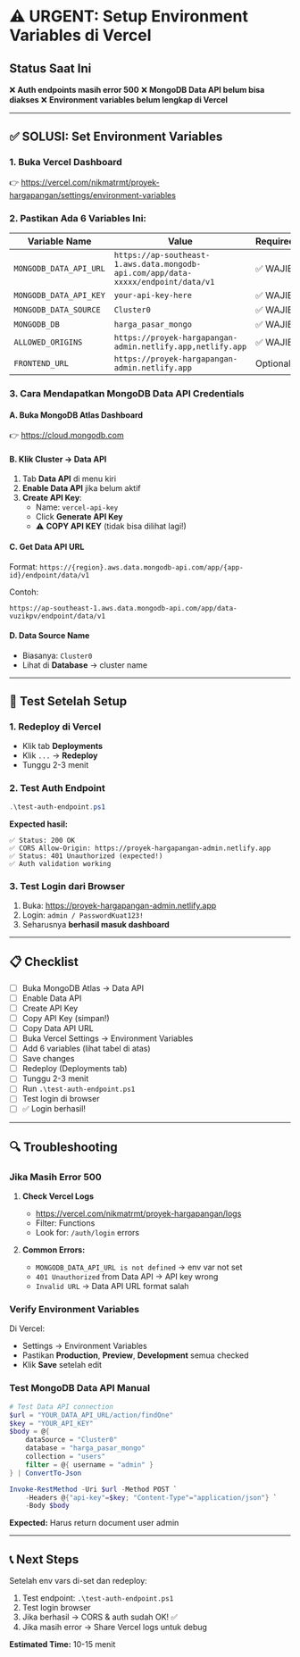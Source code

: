 # ⚠️ URGENT: Setup Environment Variables di Vercel

## Status Saat Ini
❌ **Auth endpoints masih error 500**
❌ **MongoDB Data API belum bisa diakses**
❌ **Environment variables belum lengkap di Vercel**

---

## ✅ SOLUSI: Set Environment Variables

### 1. Buka Vercel Dashboard
👉 https://vercel.com/nikmatrmt/proyek-hargapangan/settings/environment-variables

### 2. Pastikan Ada 6 Variables Ini:

| Variable Name | Value | Required |
|---------------|-------|----------|
| `MONGODB_DATA_API_URL` | `https://ap-southeast-1.aws.data.mongodb-api.com/app/data-xxxxx/endpoint/data/v1` | ✅ WAJIB |
| `MONGODB_DATA_API_KEY` | `your-api-key-here` | ✅ WAJIB |
| `MONGODB_DATA_SOURCE` | `Cluster0` | ✅ WAJIB |
| `MONGODB_DB` | `harga_pasar_mongo` | ✅ WAJIB |
| `ALLOWED_ORIGINS` | `https://proyek-hargapangan-admin.netlify.app,netlify.app` | ✅ WAJIB |
| `FRONTEND_URL` | `https://proyek-hargapangan-admin.netlify.app` | Optional |

### 3. Cara Mendapatkan MongoDB Data API Credentials

#### A. Buka MongoDB Atlas Dashboard
👉 https://cloud.mongodb.com

#### B. Klik Cluster → Data API
1. Tab **Data API** di menu kiri
2. **Enable Data API** jika belum aktif
3. **Create API Key**:
   - Name: `vercel-api-key`
   - Click **Generate API Key**
   - ⚠️ **COPY API KEY** (tidak bisa dilihat lagi!)

#### C. Get Data API URL
Format: `https://{region}.aws.data.mongodb-api.com/app/{app-id}/endpoint/data/v1`

Contoh:
```
https://ap-southeast-1.aws.data.mongodb-api.com/app/data-vuzikpv/endpoint/data/v1
```

#### D. Data Source Name
- Biasanya: `Cluster0`
- Lihat di **Database** → cluster name

---

## 🧪 Test Setelah Setup

### 1. Redeploy di Vercel
- Klik tab **Deployments**
- Klik `...` → **Redeploy**
- Tunggu 2-3 menit

### 2. Test Auth Endpoint
```powershell
.\test-auth-endpoint.ps1
```

**Expected hasil:**
```
✅ Status: 200 OK
✅ CORS Allow-Origin: https://proyek-hargapangan-admin.netlify.app
✅ Status: 401 Unauthorized (expected!)
✅ Auth validation working
```

### 3. Test Login dari Browser
1. Buka: https://proyek-hargapangan-admin.netlify.app
2. Login: `admin / PasswordKuat123!`
3. Seharusnya **berhasil masuk dashboard**

---

## 📋 Checklist

- [ ] Buka MongoDB Atlas → Data API
- [ ] Enable Data API
- [ ] Create API Key
- [ ] Copy API Key (simpan!)
- [ ] Copy Data API URL
- [ ] Buka Vercel Settings → Environment Variables
- [ ] Add 6 variables (lihat tabel di atas)
- [ ] Save changes
- [ ] Redeploy (Deployments tab)
- [ ] Tunggu 2-3 menit
- [ ] Run `.\test-auth-endpoint.ps1`
- [ ] Test login di browser
- [ ] ✅ Login berhasil!

---

## 🔍 Troubleshooting

### Jika Masih Error 500
1. **Check Vercel Logs**
   - https://vercel.com/nikmatrmt/proyek-hargapangan/logs
   - Filter: Functions
   - Look for: `/auth/login` errors

2. **Common Errors:**
   - `MONGODB_DATA_API_URL is not defined` → env var not set
   - `401 Unauthorized` from Data API → API key wrong
   - `Invalid URL` → Data API URL format salah

### Verify Environment Variables
Di Vercel:
- Settings → Environment Variables
- Pastikan **Production**, **Preview**, **Development** semua checked
- Klik **Save** setelah edit

### Test MongoDB Data API Manual
```powershell
# Test Data API connection
$url = "YOUR_DATA_API_URL/action/findOne"
$key = "YOUR_API_KEY"
$body = @{
    dataSource = "Cluster0"
    database = "harga_pasar_mongo"
    collection = "users"
    filter = @{ username = "admin" }
} | ConvertTo-Json

Invoke-RestMethod -Uri $url -Method POST `
    -Headers @{"api-key"=$key; "Content-Type"="application/json"} `
    -Body $body
```

**Expected:** Harus return document user admin

---

## 📞 Next Steps

Setelah env vars di-set dan redeploy:
1. Test endpoint: `.\test-auth-endpoint.ps1`
2. Test login browser
3. Jika berhasil → CORS & auth sudah OK! ✅
4. Jika masih error → Share Vercel logs untuk debug

**Estimated Time:** 10-15 menit
